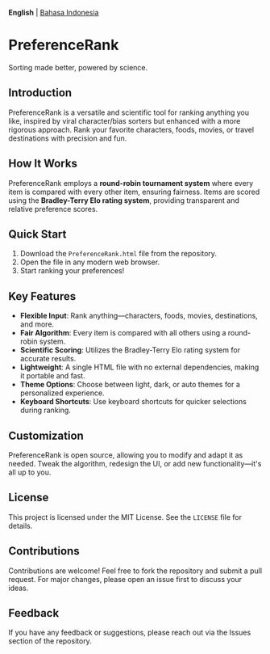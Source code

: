 **English** | [Bahasa Indonesia](https://github.com/mahalisyarifuddin/PreferenceRank/blob/main/README-id.md)

# PreferenceRank
Sorting made better, powered by science.

## Introduction
PreferenceRank is a versatile and scientific tool for ranking anything you like, inspired by viral character/bias sorters but enhanced with a more rigorous approach. Rank your favorite characters, foods, movies, or travel destinations with precision and fun.

## How It Works
PreferenceRank employs a **round-robin tournament system** where every item is compared with every other item, ensuring fairness. Items are scored using the **Bradley-Terry Elo rating system**, providing transparent and relative preference scores.

## Quick Start
1. Download the `PreferenceRank.html` file from the repository.
2. Open the file in any modern web browser.
3. Start ranking your preferences!

## Key Features
- **Flexible Input**: Rank anything—characters, foods, movies, destinations, and more.
- **Fair Algorithm**: Every item is compared with all others using a round-robin system.
- **Scientific Scoring**: Utilizes the Bradley-Terry Elo rating system for accurate results.
- **Lightweight**: A single HTML file with no external dependencies, making it portable and fast.
- **Theme Options**: Choose between light, dark, or auto themes for a personalized experience.
- **Keyboard Shortcuts**: Use keyboard shortcuts for quicker selections during ranking.

## Customization
PreferenceRank is open source, allowing you to modify and adapt it as needed. Tweak the algorithm, redesign the UI, or add new functionality—it's all up to you.

## License
This project is licensed under the MIT License. See the `LICENSE` file for details.

## Contributions
Contributions are welcome! Feel free to fork the repository and submit a pull request. For major changes, please open an issue first to discuss your ideas.

## Feedback
If you have any feedback or suggestions, please reach out via the Issues section of the repository.
